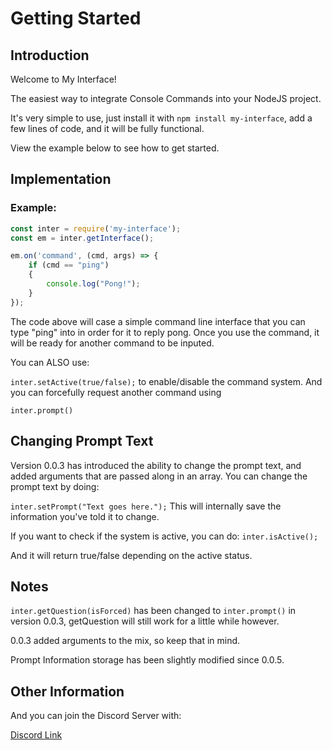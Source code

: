 Getting Started
==================================

Introduction
----------------------------------

Welcome to My Interface!

The easiest way to integrate Console Commands into your NodeJS project.

It's very simple to use, just install it with `npm install my-interface`, add a few lines of code, and it will be fully functional.

View the example below to see how to get started.

Implementation
---------------------------------

### Example:

```js
const inter = require('my-interface');
const em = inter.getInterface();

em.on('command', (cmd, args) => {
    if (cmd == "ping")
	{
	    console.log("Pong!");
	}
});
```

The code above will case a simple command line interface that you can type "ping" into in order for it to reply pong. Once you use the command, it will be ready for another command to be inputed.

You can ALSO use:

`inter.setActive(true/false);`
to enable/disable the command system. And you can forcefully request another command using

`inter.prompt()`


Changing Prompt Text
----------------------------------
Version 0.0.3 has introduced the ability to change the prompt text, and added arguments that are passed along in an array. You can change the prompt text by doing:

`inter.setPrompt("Text goes here.");`
This will internally save the information you've told it to change.

If you want to check if the system is active, you can do:
`inter.isActive();`

And it will return true/false depending on the active status.

Notes
------------------------------------------

`inter.getQuestion(isForced)` has been changed to `inter.prompt()` in version 0.0.3, getQuestion will still work for a little while however.

0.0.3 added arguments to the mix, so keep that in mind.

Prompt Information storage has been slightly modified since 0.0.5.


Other Information
------------------------------------------

And you can join the Discord Server with:

[Discord Link](https://discord.gg/QKwQdgX)
